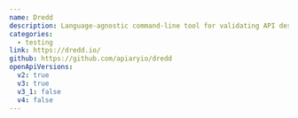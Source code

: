 ```yaml
---
name: Dredd
description: Language-agnostic command-line tool for validating API description document against backend implementation of the API
categories:
  - testing
link: https://dredd.io/
github: https://github.com/apiaryio/dredd
openApiVersions:
  v2: true
  v3: true
  v3_1: false
  v4: false
---
```

